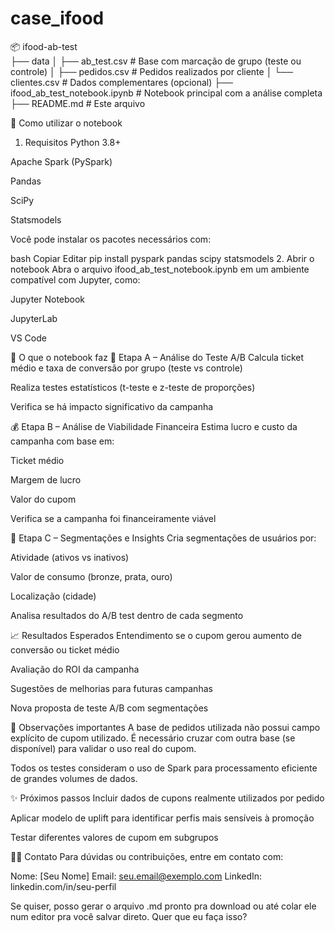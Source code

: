 # case_ifood
📦 ifood-ab-test  
├── data
│   ├── ab_test.csv             # Base com marcação de grupo (teste ou controle)
│   ├── pedidos.csv             # Pedidos realizados por cliente
│   └── clientes.csv            # Dados complementares (opcional)
├── ifood_ab_test_notebook.ipynb  # Notebook principal com a análise completa
├── README.md                  # Este arquivo


🚀 Como utilizar o notebook

1. Requisitos
Python 3.8+

Apache Spark (PySpark)

Pandas

SciPy

Statsmodels

Você pode instalar os pacotes necessários com:

bash
Copiar
Editar
pip install pyspark pandas scipy statsmodels
2. Abrir o notebook
Abra o arquivo ifood_ab_test_notebook.ipynb em um ambiente compatível com Jupyter, como:

Jupyter Notebook

JupyterLab

VS Code

📌 O que o notebook faz
🧪 Etapa A – Análise do Teste A/B
Calcula ticket médio e taxa de conversão por grupo (teste vs controle)

Realiza testes estatísticos (t-teste e z-teste de proporções)

Verifica se há impacto significativo da campanha

💰 Etapa B – Análise de Viabilidade Financeira
Estima lucro e custo da campanha com base em:

Ticket médio

Margem de lucro

Valor do cupom

Verifica se a campanha foi financeiramente viável

🎯 Etapa C – Segmentações e Insights
Cria segmentações de usuários por:

Atividade (ativos vs inativos)

Valor de consumo (bronze, prata, ouro)

Localização (cidade)

Analisa resultados do A/B test dentro de cada segmento

📈 Resultados Esperados
Entendimento se o cupom gerou aumento de conversão ou ticket médio

Avaliação do ROI da campanha

Sugestões de melhorias para futuras campanhas

Nova proposta de teste A/B com segmentações

📎 Observações importantes
A base de pedidos utilizada não possui campo explícito de cupom utilizado. É necessário cruzar com outra base (se disponível) para validar o uso real do cupom.

Todos os testes consideram o uso de Spark para processamento eficiente de grandes volumes de dados.

✨ Próximos passos
Incluir dados de cupons realmente utilizados por pedido

Aplicar modelo de uplift para identificar perfis mais sensíveis à promoção

Testar diferentes valores de cupom em subgrupos

🧑‍💻 Contato
Para dúvidas ou contribuições, entre em contato com:

Nome: [Seu Nome]
Email: seu.email@exemplo.com
LinkedIn: linkedin.com/in/seu-perfil

Se quiser, posso gerar o arquivo .md pronto pra download ou até colar ele num editor pra você salvar direto. Quer que eu faça isso?
